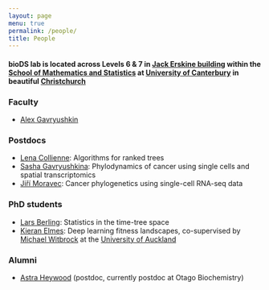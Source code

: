 ```yaml
---
layout: page
menu: true
permalink: /people/
title: People
---
```



#### bioDS lab is located across Levels 6 & 7 in [Jack Erskine building](https://goo.gl/maps/nmr6eneSwTB84hhr6) within the [School of Mathematics and Statistics](https://www.canterbury.ac.nz/engineering/schools/mathematics-statistics/) at [University of Canterbury](https://www.canterbury.ac.nz/) in beautiful [Christchurch](https://www.christchurchnz.com/)


### Faculty

- [Alex Gavryushkin](/alex/)


### Postdocs

- [Lena Collienne](https://www.lenacoll.de/): Algorithms for ranked trees
- [Sasha Gavryushkina](http://alexandra.gavruskin.com/): Phylodynamics of cancer using single cells and spatial transcriptomics
- [Jiří Moravec](https://www.linkedin.com/in/ji%C5%99%C3%AD-moravec-2a104815b/): Cancer phylogenetics using single-cell RNA-seq data


### PhD students

- [Lars Berling](https://github.com/Lars-B): Statistics in the time-tree space
- [Kieran Elmes](/kieran/): Deep learning fitness landscapes, co-supervised by [Michael Witbrock](http://www.science.auckland.ac.nz/people/profile/m-witbrock) at the [University of Auckland](https://www.auckland.ac.nz/en/science/about-the-faculty/school-of-computer-science.html)


### Alumni

- [Astra Heywood](https://www.linkedin.com/in/astra-heywood-a43229163/) (postdoc, currently postdoc at Otago Biochemistry)
